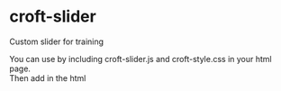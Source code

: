 # croft-slider
Custom slider for training

You can use by including croft-slider.js and croft-style.css in your html page.<br>
Then add in the html <script> tag:
<script>
  const croftSlider = new CroftSlider({
     slider: '.slider', // insert the slider class
     slide: '.slide', // insert the slide class
     slidesToShow: 3 // count of slides on the page
  });
 </script>
